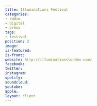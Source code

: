 ```yaml
---
title: Illuminations Festival
categories:
- radio
- digital
- press
tags:
- festival
position: 2
image: 
is-featured: 
is-front: 
website: http://illuminationslondon.com/
facebook: 
twitter: 
instagram: 
spotify: 
soundcloud: 
youtube: 
apple: 
layout: client
---
```


